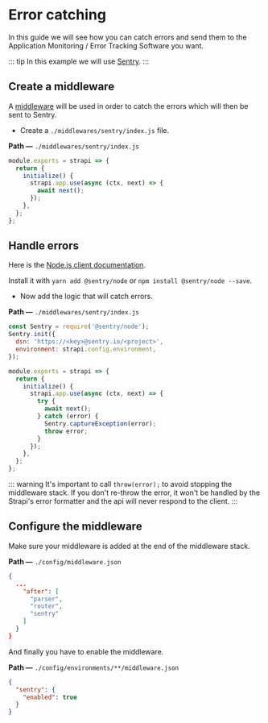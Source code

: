 # Error catching

In this guide we will see how you can catch errors and send them to the Application Monitoring / Error Tracking Software you want.

::: tip
In this example we will use [Sentry](https://sentry.io).
:::

## Create a middleware

A [middleware](../concepts/middlewares.md) will be used in order to catch the errors which will then be sent to Sentry.

- Create a `./middlewares/sentry/index.js` file.

**Path —** `./middlewares/sentry/index.js`

```js
module.exports = strapi => {
  return {
    initialize() {
      strapi.app.use(async (ctx, next) => {
        await next();
      });
    },
  };
};
```

## Handle errors

Here is the [Node.js client documentation](https://docs.sentry.io/platforms/node/).

Install it with `yarn add @sentry/node` or `npm install @sentry/node --save`.

- Now add the logic that will catch errors.

**Path —** `./middlewares/sentry/index.js`

```js
const Sentry = require('@sentry/node');
Sentry.init({
  dsn: 'https://<key>@sentry.io/<project>',
  environment: strapi.config.environment,
});

module.exports = strapi => {
  return {
    initialize() {
      strapi.app.use(async (ctx, next) => {
        try {
          await next();
        } catch (error) {
          Sentry.captureException(error);
          throw error;
        }
      });
    },
  };
};
```

::: warning
It's important to call `throw(error);` to avoid stopping the middleware stack. If you don't re-throw the error, it won't be handled by the Strapi's error formatter and the api will never respond to the client.
:::

## Configure the middleware

Make sure your middleware is added at the end of the middleware stack.

**Path —** `./config/middleware.json`

```json
{
  ...
    "after": [
      "parser",
      "router",
      "sentry"
    ]
  }
}
```

And finally you have to enable the middleware.

**Path —** `./config/environments/**/middleware.json`

```json
{
  "sentry": {
    "enabled": true
  }
}
```
